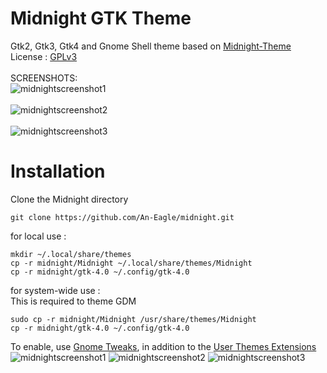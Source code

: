 # Midnight GTK Theme
Gtk2, Gtk3, Gtk4 and Gnome Shell theme based on [Midnight-Theme](https://github.com/i-mint/midnight) </br>
License : [GPLv3](https://choosealicense.com/licenses/gpl-3.0/)</br></br>
SCREENSHOTS:</br>
![midnightscreenshot1](https://github.com/An-Eagle/Midnight/assets/72992035/6afe352d-a027-44dc-ad4a-058384db5bab)</br></br>
![midnightscreenshot2](https://github.com/An-Eagle/Midnight/assets/72992035/42c7a486-27aa-4fe8-b6e0-fa61df415d7a)</br></br>
![midnightscreenshot3](https://github.com/An-Eagle/Midnight/assets/72992035/70d007bc-a294-4cd0-b17d-325fd9da7d0d)</br>

# Installation
Clone the Midnight directory
```
git clone https://github.com/An-Eagle/midnight.git
```
for local use : </br>
```
mkdir ~/.local/share/themes
cp -r midnight/Midnight ~/.local/share/themes/Midnight
cp -r midnight/gtk-4.0 ~/.config/gtk-4.0
```
for system-wide use : </br>
This is required to theme GDM </br>
```
sudo cp -r midnight/Midnight /usr/share/themes/Midnight
cp -r midnight/gtk-4.0 ~/.config/gtk-4.0
```
To enable, use [Gnome Tweaks](https://gitlab.gnome.org/GNOME/gnome-tweaks), in addition to the [User Themes Extensions](https://extensions.gnome.org/extension/19/user-themes/)
![midnightscreenshot1](https://github.com/An-Eagle/Midnight/assets/72992035/6afe352d-a027-44dc-ad4a-058384db5bab)
![midnightscreenshot2](https://github.com/An-Eagle/Midnight/assets/72992035/42c7a486-27aa-4fe8-b6e0-fa61df415d7a)
![midnightscreenshot3](https://github.com/An-Eagle/Midnight/assets/72992035/70d007bc-a294-4cd0-b17d-325fd9da7d0d)
